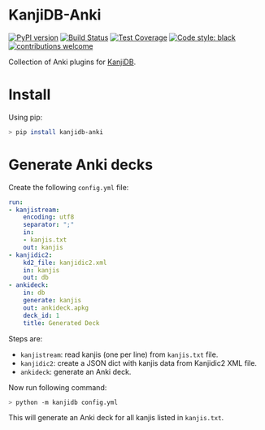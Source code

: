 # KanjiDB-Anki

[![PyPI version](https://badge.fury.io/py/kanjidb-anki.svg)](https://badge.fury.io/py/kanjidb-anki)
[![Build Status](https://travis-ci.org/Nauja/kanjidb-anki.png?branch=master)](https://travis-ci.org/Nauja/kanjidb-anki)
[![Test Coverage](https://codeclimate.com/github/Nauja/kanjidb-anki/badges/coverage.svg)](https://codeclimate.com/github/Nauja/kanjidb-anki/coverage)
[![Code style: black](https://img.shields.io/badge/code%20style-black-000000.svg)](https://github.com/psf/black)
[![contributions welcome](https://img.shields.io/badge/contributions-welcome-brightgreen.svg?style=flat)](https://github.com/Nauja/kanjidb-anki/issues)

Collection of Anki plugins for [KanjiDB](https://github.com/Nauja/kanjidb).

# Install

Using pip:

```bash
> pip install kanjidb-anki
```

# Generate Anki decks

Create the following `config.yml` file:

```yaml
run:
- kanjistream:
    encoding: utf8
    separator: ";"
    in:
    - kanjis.txt
    out: kanjis
- kanjidic2:
    kd2_file: kanjidic2.xml
    in: kanjis
    out: db
- ankideck:
    in: db
    generate: kanjis
    out: ankideck.apkg
    deck_id: 1
    title: Generated Deck
```

Steps are:
  * `kanjistream`: read kanjis (one per line) from `kanjis.txt` file.
  * `kanjidic2`: create a JSON dict with kanjis data from Kanjidic2 XML file.
  * `ankideck`: generate an Anki deck.

Now run following command:

```bash
> python -m kanjidb config.yml
```

This will generate an Anki deck for all kanjis listed in `kanjis.txt`.
